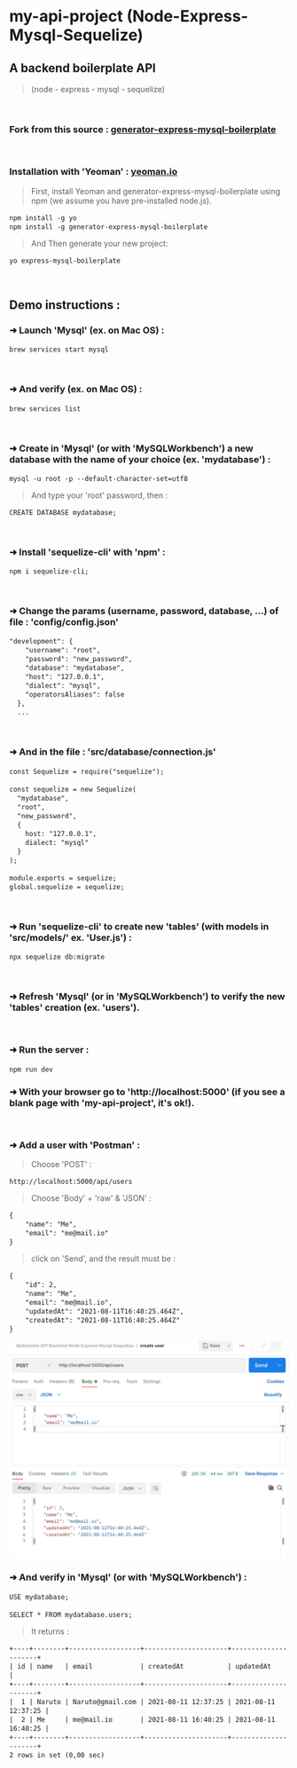 # my-api-project (Node-Express-Mysql-Sequelize)

## A backend boilerplate API
> (node - express - mysql - sequelize)

</br>

### Fork from this source : <a href="https://github.com/sbalasubramanian14/generator-express-mysql-boilerplate" target="_blank">generator-express-mysql-boilerplate</a>

</br>

### Installation with 'Yeoman' : <a href="https://yeoman.io" target="_blank">yeoman.io</a>

> First, install Yeoman and generator-express-mysql-boilerplate using npm (we assume you have pre-installed node.js).
```
npm install -g yo
npm install -g generator-express-mysql-boilerplate 
```
> And Then generate your new project:
```
yo express-mysql-boilerplate
```
</br>

## Demo instructions :

### ➜  Launch 'Mysql' (ex. on Mac OS) :
```
brew services start mysql
```
</br>

### ➜  And verify (ex. on Mac OS) :
```
brew services list
```
</br>

### ➜  Create in 'Mysql' (or with 'MySQLWorkbench') a new database with the name of your choice (ex. 'mydatabase') :
```
mysql -u root -p --default-character-set=utf8
```
> And type your 'root' password, then :
```
CREATE DATABASE mydatabase;
```
</br>


### ➜  Install 'sequelize-cli' with 'npm' :
```
npm i sequelize-cli;
```
</br>

### ➜  Change the params (username, password, database, ...) of file : 'config/config.json'
```
"development": {
    "username": "root",
    "password": "new_password",
    "database": "mydatabase",
    "host": "127.0.0.1",
    "dialect": "mysql",
    "operatorsAliases": false
  },
  ...
```
</br>

### ➜  And in the file : 'src/database/connection.js'
```
const Sequelize = require("sequelize");

const sequelize = new Sequelize(
  "mydatabase",
  "root",
  "new_password",
  {
    host: "127.0.0.1",
    dialect: "mysql"
  }
);

module.exports = sequelize;
global.sequelize = sequelize;

```
</br>

### ➜  Run 'sequelize-cli' to create new 'tables' (with models in 'src/models/'  ex. 'User.js') :
```
npx sequelize db:migrate
```
</br>

### ➜  Refresh 'Mysql' (or in 'MySQLWorkbench') to verify the new 'tables' creation (ex. 'users').
</br>

### ➜ Run the server :
```
npm run dev
```
### ➜ With your browser go to 'http://localhost:5000' (if you see a blank page with 'my-api-project', it's ok!).
</br>

### ➜ Add a user with 'Postman' :
> Choose 'POST' :
```
http://localhost:5000/api/users
```
> Choose 'Body' + 'raw' & 'JSON' :
```
{
    "name": "Me",
    "email": "me@mail.io"
}
```
> click on 'Send', and the result must be :
```
{
    "id": 2,
    "name": "Me",
    "email": "me@mail.io",
    "updatedAt": "2021-08-11T16:40:25.464Z",
    "createdAt": "2021-08-11T16:40:25.464Z"
}
```
<img src="./assets/img/add-user-with-postman.jpg">


### ➜  And verify in 'Mysql' (or with 'MySQLWorkbench')  :
```
USE mydatabase;

SELECT * FROM mydatabase.users;
```
> It returns :
```
+----+--------+------------------+---------------------+---------------------+
| id | name   | email            | createdAt           | updatedAt           |
+----+--------+------------------+---------------------+---------------------+
|  1 | Naruto | Naruto@gmail.com | 2021-08-11 12:37:25 | 2021-08-11 12:37:25 |
|  2 | Me     | me@mail.io       | 2021-08-11 16:40:25 | 2021-08-11 16:40:25 |
+----+--------+------------------+---------------------+---------------------+
2 rows in set (0,00 sec)
```
</br>
